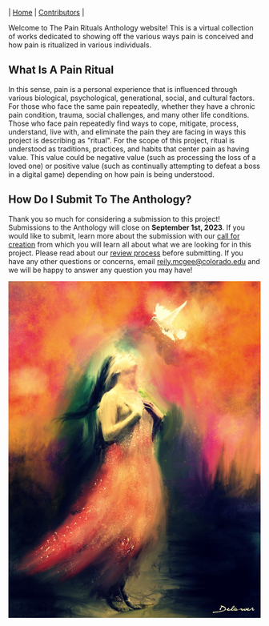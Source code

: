 | [Home](https://rkjmcgee.github.io/The-Pain-Rituals-Anthology/) | [Contributors](https://rkjmcgee.github.io/The-Pain-Rituals-Anthology/Contributors) | 

Welcome to The Pain Rituals Anthology website! This is a virtual collection of works dedicated to showing off the various ways pain is conceived and how pain is ritualized in various individuals. 

## **What Is A Pain Ritual**
In this sense, pain is a personal experience that is influenced through various biological, psychological, generational, social, and cultural factors. For those who face the same pain repeatedly, whether they have a chronic pain condition, trauma, social challenges, and many other life conditions. Those who face pain repeatedly find ways to cope, mitigate, process, understand, live with, and eliminate the pain they are facing in ways this project is describing as "ritual". For the scope of this project, ritual is understood as traditions, practices, and habits that center pain as having value. This value could be negative value (such as processing the loss of a loved one) or positive value (such as continually attempting to defeat a boss in a digital game) depending on how pain is being understood. 

## **How Do I Submit To The Anthology?**
Thank you so much for considering a submission to this project! Submissions to the Anthology will close on **September 1st, 2023**. If you would like to submit, learn more about the submission with our [call for creation](https://docs.google.com/forms/d/e/1FAIpQLSe5tlTnk6k3N_70TEcg_cMTO5HAnKSBTcCRUlH4enPmNH2JEQ/viewform) from which you will learn all about what we are looking for in this project. Please read about our [review process](https://docs.google.com/document/d/1G0TtlNbHX-6UfpbeNCBXCIGftAE-m_OpNM9oj_YQWbg/edit?usp=sharing) before submitting. If you have any other questions or concerns, email reily.mcgee@colorado.edu and we will be happy to answer any question you may have!

<img src="https://github.com/RKJMcGee/The-Pain-Rituals-Anthology/blob/1b66ee132b0f7ec28307e361791d0560bfb8359a/assets/Omar%20Delawar%20Hope%20Despite%20The%20Pain.jpg" style="display: block; margin: auto;" />
